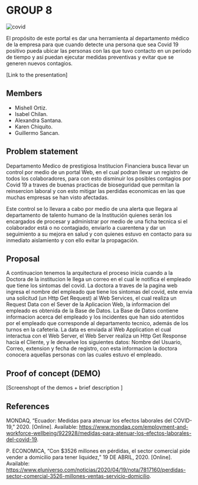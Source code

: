 # GROUP 8

![covid](https://user-images.githubusercontent.com/65081905/82744471-9e719b00-9d3e-11ea-9a67-ff243e0cdbd9.JPG)


El propósito de este portal es dar una herramienta al departamento médico de la empresa para que cuando detecte una persona que sea Covid 19 positivo pueda ubicar las personas con las que tuvo contacto en un periodo de tiempo y así puedan ejecutar medidas preventivas y evitar que se generen nuevos contagios.

[Link to the presentation] 

## Members

 - Mishell Ortiz.
 - Isabel Chilan.
 - Alexandra Santana.
 - Karen Chiquito.
 - Guillermo Sancan.


## Problem statement

Departamento Medico de prestigiosa Institucion Financiera busca llevar un control por medio de un portal Web, en el cual podran llevar un registro de todos los colaboradores, para con esto disminuir los posibles contagios por Covid 19 a traves de buenas practicas de bioseguridad que permitan la reinsercion laboral y con esto mitigar las perdidas economicas en las que muchas empresas se han visto afectadas.

Este control se lo llevara a cabo por medio de una alerta que llegara al departamento de talento humano de la Institución quienes serán los encargados de procesar y administrar por medio de una ficha tecnica si el colaborador está o no contagiado, enviarlo a cuarentena y  dar un seguimiento a su mejora en salud y con quienes estuvo en contacto para su inmediato aislamiento y con ello evitar la propagación.


## Proposal

A continuacion tenemos la arquitectura el proceso inicia cuando a la Doctora de la institucion le llega un correo en el cual le notifica el empleado que tiene los sintomas del covid. 
La doctora a traves de la pagina web ingresa el nombre del empleado que tiene los sintomas del covid, este envia una solicitud (un Http Get Request) al Web Services, el cual realiza un Request Data con el Sever de la Aplicacion Web, 
la informacion del empleado es obtenida de la Base de Datos. La Base de Datos contiene informacion acerca del empleado y los incidentes que han sido atentidos por el empleado que corresponde al departamento tecnico, 
además de los turnos en la cafeteria. La data es enviada al Web Application el cual interactua con el Web Server, el Web Server realiza un Http Get Response hacia el Cliente, y le devuelve los siguientes datos: 
Nombre del Usuario, Correo, extension y fecha de registro, con esta informacion la doctora conocera aquellas personas con las cuales estuvo el empleado.



## Proof of concept (DEMO)

[Screenshopt of the demos + brief description ]


## References

MONDAQ, “Ecuador: Medidas para atenuar los efectos laborales del COVID-19,” 2020. [Online]. Available: https://www.mondaq.com/employment-and-workforce-wellbeing/922928/medidas-para-atenuar-los-efectos-laborales-del-covid-19.

P. ECONOMICA, “Con $3526 millones en pérdidas, el sector comercial pide vender a domicilio para tener liquidez,” 19 DE ABRIL, 2020. [Online]. Available: https://www.eluniverso.com/noticias/2020/04/19/nota/7817160/perdidas-sector-comercial-3526-millones-ventas-servicio-domicilio.


